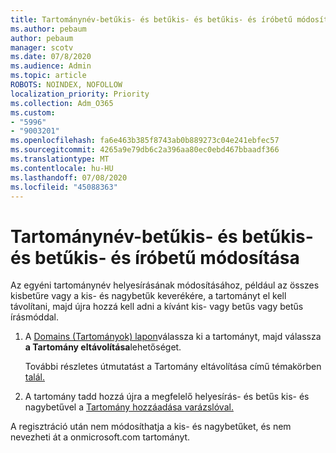 ```yaml
---
title: Tartománynév-betűkis- és betűkis- és betűkis- és íróbetű módosítása
ms.author: pebaum
author: pebaum
manager: scotv
ms.date: 07/8/2020
ms.audience: Admin
ms.topic: article
ROBOTS: NOINDEX, NOFOLLOW
localization_priority: Priority
ms.collection: Adm_O365
ms.custom:
- "5996"
- "9003201"
ms.openlocfilehash: fa6e463b385f8743ab0b889273c04e241ebfec57
ms.sourcegitcommit: 4265a9e79db6c2a396aa80ec0ebd467bbaadf366
ms.translationtype: MT
ms.contentlocale: hu-HU
ms.lasthandoff: 07/08/2020
ms.locfileid: "45088363"
---
```

# <a name="change-a-domain-name-letter-case-or-spelling"></a>Tartománynév-betűkis- és betűkis- és betűkis- és íróbetű módosítása

Az egyéni tartománynév helyesírásának módosításához, például az összes kisbetűre vagy a kis- és nagybetűk keverékére, a tartományt el kell távolítani, majd újra hozzá kell adni a kívánt kis- vagy betűs vagy betűs írásmóddal.

1. A [Domains (Tartományok) lapon](https://portal.office.com/adminportal/home#/Domains)válassza ki a tartományt, majd válassza **a Tartomány eltávolítása**lehetőséget.</br>

    További részletes útmutatást a Tartomány eltávolítása című témakörben [talál.](https://docs.microsoft.com/microsoft-365/admin/get-help-with-domains/remove-a-domain?view=o365-worldwide)

2. A tartomány tadd hozzá újra a megfelelő helyesírás- és betűs kis- és nagybetűvel a [Tartomány hozzáadása varázslóval.](https://portal.office.com/adminportal/home#/Domains/Wizard)

A regisztráció után nem módosíthatja a kis- és nagybetűket, és nem nevezheti át a onmicrosoft.com tartományt.